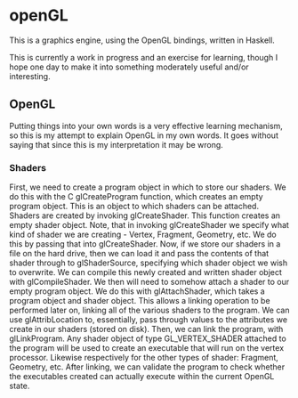 # openGL

This is a graphics engine, using the OpenGL bindings, written in Haskell. 

This is currently a work in progress and an exercise for learning, though I hope one day to make it into something moderately useful and/or interesting.

## OpenGL

Putting things into your own words is a very effective learning mechanism, so this is my attempt to explain OpenGL in my own words. It goes without saying that since this is my interpretation it may be wrong.

### Shaders

First, we need to create a program object in which to store our shaders. We do this with the C glCreateProgram function, which creates an empty program object. This is an object to which shaders can be attached. Shaders are created by invoking glCreateShader. This function creates an empty shader object. Note, that in invoking glCreateShader we specify what kind of shader we are creating - Vertex, Fragment, Geometry, etc. We do this by passing that into glCreateShader. Now, if we store our shaders in a file on the hard drive, then we can load it and pass the contents of that shader through to glShaderSource, specifying which shader object we wish to overwrite. We can compile this newly created and written shader object with glCompileShader. We then will need to somehow attach a shader to our empty program object. We do this with glAttachShader, which takes a program object and shader object. This allows a linking operation to be performed later on, linking all of the various shaders to the program. We can use glAttribLocation to, essentially, pass through values to the attributes we create in our shaders (stored on disk). Then, we can link the program, with glLinkProgram. Any shader object of type GL_VERTEX_SHADER attached to the program will be used to create an executable that will run on the vertex processor. Likewise respectively for the other types of shader: Fragment, Geometry, etc. After linking, we can validate the program to check whether the executables created can actually execute within the current OpenGL state.
